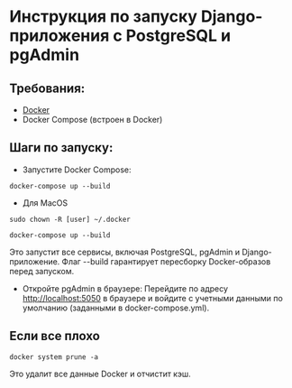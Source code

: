 # Инструкция по запуску Django-приложения с PostgreSQL и pgAdmin
## Требования:

* [Docker](https://www.docker.com/products/docker-desktop/ "Скачать")
* Docker Compose (встроен в Docker)
## Шаги по запуску:

* Запустите Docker Compose:
```
docker-compose up --build
```
* Для MacOS
```
sudo chown -R [user] ~/.docker
```
```
docker-compose up --build
```
Это запустит все сервисы, включая PostgreSQL, pgAdmin и Django-приложение. Флаг --build гарантирует пересборку Docker-образов перед запуском.

* Откройте pgAdmin в браузере:
Перейдите по адресу <http://localhost:5050> в браузере и войдите с учетными данными по умолчанию (заданными в docker-compose.yml).

## Если все плохо
```
docker system prune -a
```
Это удалит все данные Docker и отчистит кэш.